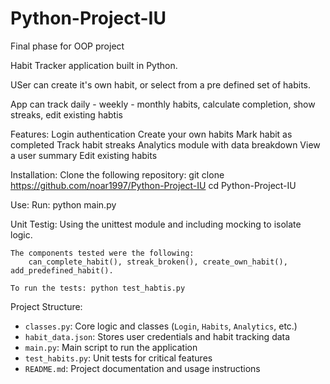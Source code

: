 # Python-Project-IU
Final phase for OOP project

Habit Tracker application built in Python. 

USer can create it's own habit, or select from a pre defined set of habits.

App can track daily - weekly - monthly habits, calculate completion, show streaks, edit existing habtis

Features:
    Login authentication
    Create your own habits
    Mark habit as completed
    Track habit streaks
    Analytics module with data breakdown
    View a user summary
    Edit existing habits

Installation:
    Clone the following repository:
        git clone https://github.com/noar1997/Python-Project-IU
        cd Python-Project-IU

Use:
    Run: python main.py

Unit Testig:
    Using the unittest module and including mocking to isolate logic.

    The components tested were the following:
        can_complete_habit(), streak_broken(), create_own_habit(), add_predefined_habit().
    
    To run the tests: python test_habtis.py



Project Structure:

- `classes.py`: Core logic and classes (`Login`, `Habits`, `Analytics`, etc.)
- `habit_data.json`: Stores user credentials and habit tracking data
- `main.py`: Main script to run the application
- `test_habits.py`: Unit tests for critical features
- `README.md`: Project documentation and usage instructions
